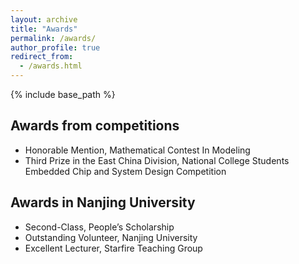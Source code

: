 ```yaml
---
layout: archive
title: "Awards"
permalink: /awards/
author_profile: true
redirect_from:
  - /awards.html
---
```


{% include base_path %}

## Awards from competitions
* Honorable Mention, Mathematical Contest In Modeling
* Third Prize in the East China Division, National College Students Embedded Chip and System Design Competition

## Awards in Nanjing University
* Second-Class, People’s Scholarship<br>
* Outstanding Volunteer, Nanjing University<br>
* Excellent Lecturer, Starfire Teaching Group<br>



